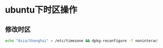 # ubuntu下时区操作

## 修改时区

```bash
echo "Asia/Shanghai" > /etc/timezone && dpkg-reconfigure -f noninteractive tzdata
```